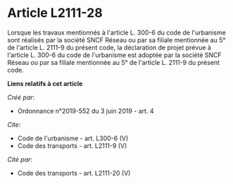 # Article L2111-28

Lorsque les travaux mentionnés à l'article L. 300-6 du code de l'urbanisme sont réalisés par la société SNCF Réseau ou par sa
filiale mentionnée au 5° de l'article L. 2111-9 du présent code, la déclaration de projet prévue à l'article L. 300-6 du code
de l'urbanisme est adoptée par la société SNCF Réseau ou par sa filiale mentionnée au 5° de l'article L. 2111-9 du présent
code.

**Liens relatifs à cet article**

_Créé par_:

  - Ordonnance n°2019-552 du 3 juin 2019 - art. 4

_Cite_:

  - Code de l'urbanisme - art. L300-6 (V)
  - Code des transports - art. L2111-9 (V)

_Cité par_:

  - Code des transports - art. L2111-20 (V)
